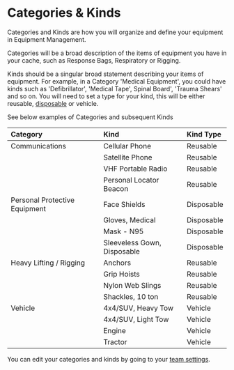 # Categories & Kinds

Categories and Kinds are how you will organize and define your equipment in Equipment Management.   
  
Categories will be a broad description of the items of equipment you have in your cache, such as Response Bags, Respiratory or Rigging.    
  
Kinds should be a singular broad statement describing your items of equipment. For example, in a Category 'Medical Equipment', you could have kinds such as 'Defibrillator', 'Medical Tape', Spinal Board', 'Trauma Shears' and so on. You will need to set a type for your kind, this will be either reusable, [disposable](disposable-equipment/) or vehicle.   
  
See below examples of Categories and subsequent Kinds  


| **Category**   |  **Kind**  |  **Kind Type**  |
| :--- | :--- | :--- |
|  Communications  |  Cellular Phone  |  Reusable  |
|  |  Satellite Phone  |  Reusable  |
|  |  VHF Portable Radio  |  Reusable  |
|  |  Personal Locator Beacon    |  Reusable  |
| Personal Protective Equipment   |  Face Shields  |  Disposable  |
|  |  Gloves, Medical  |  Disposable  |
|  |  Mask - N95  |  Disposable  |
|  |  Sleeveless Gown, Disposable  |  Disposable  |
|  Heavy Lifting / Rigging  |  Anchors  |  Reusable  |
|  |  Grip Hoists  |  Reusable  |
|  |  Nylon Web Slings  |  Reusable  |
|  |  Shackles, 10 ton  |  Reusable  |
|  Vehicle  |  4x4/SUV, Heavy Tow  |  Vehicle  |
|  |  4x4/SUV, Light Tow  |  Vehicle  |
|  |  Engine   |  Vehicle  |
|  |  Tractor  |  Vehicle  |

  
You can edit your categories and kinds by going to your [team settings](../equipment-settings.md).

